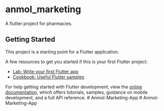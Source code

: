 # anmol_marketing

A flutter project for pharmacies.

## Getting Started

This project is a starting point for a Flutter application.

A few resources to get you started if this is your first Flutter project:

- [Lab: Write your first Flutter app](https://docs.flutter.dev/get-started/codelab)
- [Cookbook: Useful Flutter samples](https://docs.flutter.dev/cookbook)

For help getting started with Flutter development, view the
[online documentation](https://docs.flutter.dev/), which offers tutorials,
samples, guidance on mobile development, and a full API reference.
#   A n m o l - M a r k e t i n g - A p p  
 #   A n m o l - M a r k e t i n g - A p p  
 